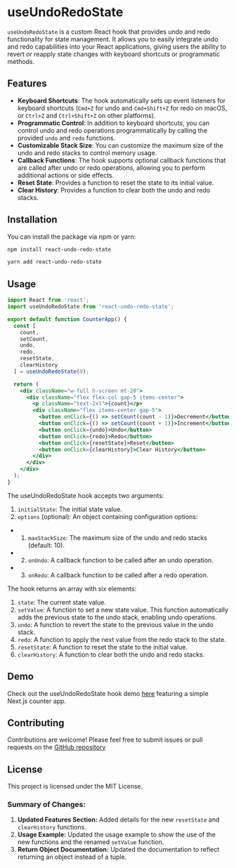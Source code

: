 # useUndoRedoState

`useUndoRedoState` is a custom React hook that provides undo and redo functionality for state management. It allows you to easily integrate undo and redo capabilities into your React applications, giving users the ability to revert or reapply state changes with keyboard shortcuts or programmatic methods.

## Features

- **Keyboard Shortcuts**: The hook automatically sets up event listeners for keyboard shortcuts (`Cmd+Z` for undo and `Cmd+Shift+Z` for redo on macOS, or `Ctrl+Z` and `Ctrl+Shift+Z` on other platforms).
- **Programmatic Control**: In addition to keyboard shortcuts, you can control undo and redo operations programmatically by calling the provided `undo` and `redo` functions.
- **Customizable Stack Size**: You can customize the maximum size of the undo and redo stacks to control memory usage.
- **Callback Functions**: The hook supports optional callback functions that are called after undo or redo operations, allowing you to perform additional actions or side effects.
- **Reset State**: Provides a function to reset the state to its initial value.
- **Clear History**: Provides a function to clear both the undo and redo stacks.

## Installation

You can install the package via npm or yarn:

```bash
npm install react-undo-redo-state
```

```bash
yarn add react-undo-redo-state
```

## Usage

```jsx
import React from 'react';
import useUndoRedoState from 'react-undo-redo-state';

export default function CounterApp() {
  const [
    count,
    setCount,
    undo,
    redo,
    resetState,
    clearHistory
  ] = useUndoRedoState(0);

  return (
    <div className="w-full h-screen mt-20">
      <div className="flex flex-col gap-5 items-center">
        <p className="text-2xl">{count}</p>
        <div className="flex items-center gap-5">
          <button onClick={() => setCount(count - 1)}>Decrement</button>
          <button onClick={() => setCount(count + 1)}>Increment</button>
          <button onClick={undo}>Undo</button>
          <button onClick={redo}>Redo</button>
          <button onClick={resetState}>Reset</button>
          <button onClick={clearHistory}>Clear History</button>
        </div>
      </div>
    </div>
  );
}
```

The useUndoRedoState hook accepts two arguments:

1. `initialState`: The initial state value.
2. `options` (optional): An object containing configuration options:
 - 1. `maxStackSize`: The maximum size of the undo and redo stacks (default: 10).
 - 2. `onUndo`: A callback function to be called after an undo operation.
 - 3. `onRedo`: A callback function to be called after a redo operation.

The hook returns an array with six elements:

1. `state`: The current state value.
2. `setValue`: A function to set a new state value. This function automatically adds the previous state to the undo stack, enabling undo operations.
3. `undo`: A function to revert the state to the previous value in the undo stack.
4. `redo`: A function to apply the next value from the redo stack to the state.
5. `resetState`: A function to reset the state to the initial value.
6. `clearHistory`: A function to clear both the undo and redo stacks.

## Demo

Check out the useUndoRedoState hook demo [here](https://github.com/Dev-Bilaspure/useUndoRedoState-demo) featuring a simple Next.js counter app.

## Contributing

Contributions are welcome! Please feel free to submit issues or pull requests on the [GitHub repository](https://github.com/Dev-Bilaspure/react-undo-redo-state)

## License

This project is licensed under the MIT License.

### Summary of Changes:
1. **Updated Features Section:** Added details for the new `resetState` and `clearHistory` functions.
2. **Usage Example:** Updated the usage example to show the use of the new functions and the renamed `setValue` function.
3. **Return Object Documentation:** Updated the documentation to reflect returning an object instead of a tuple.